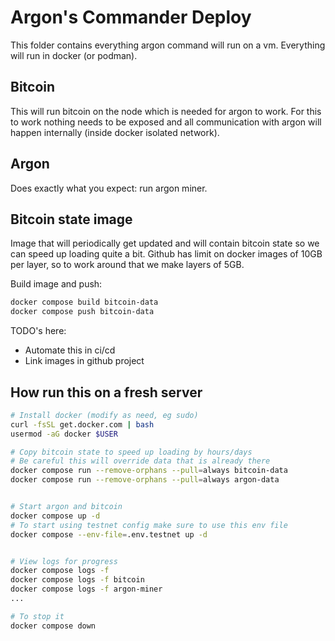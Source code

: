 # Argon's Commander Deploy

This folder contains everything argon command will run on a vm. Everything will run in docker (or podman).


## Bitcoin
This will run bitcoin on the node which is needed for argon to work. For this to work nothing needs to be exposed and all communication with argon will happen internally (inside docker isolated network).

## Argon
Does exactly what you expect: run argon miner.


## Bitcoin state image
Image that will periodically get updated and will contain bitcoin state so we can speed up loading quite a bit. Github has limit on docker images of 10GB per layer, so to work around that we make layers of 5GB.

Build image and push:
```sh
docker compose build bitcoin-data
docker compose push bitcoin-data

```

TODO's here:
- Automate this in ci/cd
- Link images in github project

## How run this on a fresh server

```sh
# Install docker (modify as need, eg sudo)
curl -fsSL get.docker.com | bash
usermod -aG docker $USER

# Copy bitcoin state to speed up loading by hours/days
# Be careful this will override data that is already there
docker compose run --remove-orphans --pull=always bitcoin-data
docker compose run --remove-orphans --pull=always argon-data


# Start argon and bitcoin
docker compose up -d
# To start using testnet config make sure to use this env file
docker compose --env-file=.env.testnet up -d


# View logs for progress
docker compose logs -f
docker compose logs -f bitcoin
docker compose logs -f argon-miner
...

# To stop it
docker compose down
```
